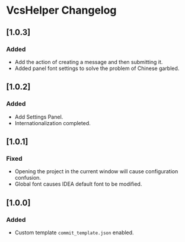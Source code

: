 <!-- Keep a Changelog guide -> https://keepachangelog.com -->

# VcsHelper Changelog

## [1.0.3]
### Added
- Add the action of creating a message and then submitting it.
- Added panel font settings to solve the problem of Chinese garbled.

## [1.0.2]
### Added
- Add Settings Panel.
- Internationalization completed.

## [1.0.1]
### Fixed
- Opening the project in the current window will cause configuration confusion.
- Global font causes IDEA default font to be modified.

## [1.0.0]
### Added
- Custom template `commit_template.json` enabled.
